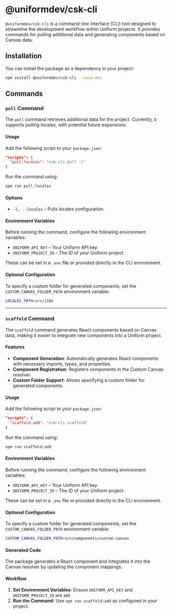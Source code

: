 # @uniformdev/csk-cli

`@uniformdev/csk-cli` is a command-line interface (CLI) tool designed to streamline the development workflow within Uniform projects. It provides commands for pulling additional data and generating components based on Canvas data.

## Installation

You can install the package as a dependency in your project:

```bash
npm install @uniformdev/csk-cli --save-dev
```

## Commands

### `pull` Command

The `pull` command retrieves additional data for the project. Currently, it supports pulling locales, with potential future expansions.

#### Usage

Add the following script to your `package.json`:

```json
"scripts": {
  "pull:locales": "csk-cli pull -l"
}
```

Run the command using:

```bash
npm run pull:locales
```

#### Options

- `-l, --locales` – Pulls locales configuration.

#### Environment Variables

Before running the command, configure the following environment variables:

- `UNIFORM_API_KEY` – Your Uniform API key.
- `UNIFORM_PROJECT_ID` – The ID of your Uniform project.

These can be set in a `.env` file or provided directly in the CLI environment.

#### Optional Configuration

To specify a custom folder for generated components, set the `CUSTOM_CANVAS_FOLDER_PATH` environment variable:

```bash
LOCALES_PATH=src/i18n
```

---

### `scaffold` Command

The `scaffold` command generates React components based on Canvas data, making it easier to integrate new components into a Uniform project.

#### Features

- **Component Generation**: Automatically generates React components with necessary imports, types, and properties.
- **Component Registration**: Registers components in the Custom Canvas resolver.
- **Custom Folder Support**: Allows specifying a custom folder for generated components.

#### Usage

Add the following script to your `package.json`:

```json
"scripts": {
  "scaffold:add": "csk-cli scaffold"
}
```

Run the command using:

```bash
npm run scaffold:add
```

#### Environment Variables

Before running the command, configure the following environment variables:

- `UNIFORM_API_KEY` – Your Uniform API key.
- `UNIFORM_PROJECT_ID` – The ID of your Uniform project.

These can be set in a `.env` file or provided directly in the CLI environment.

#### Optional Configuration

To specify a custom folder for generated components, set the `CUSTOM_CANVAS_FOLDER_PATH` environment variable:

```bash
CUSTOM_CANVAS_FOLDER_PATH=src/components/custom-canvas
```

#### Generated Code

The package generates a React component and integrates it into the Canvas resolver by updating the component mappings.

#### Workflow

1. **Set Environment Variables**: Ensure `UNIFORM_API_KEY` and `UNIFORM_PROJECT_ID` are set.
2. **Run the Command**: Use `npm run scaffold:add` as configured in your project.